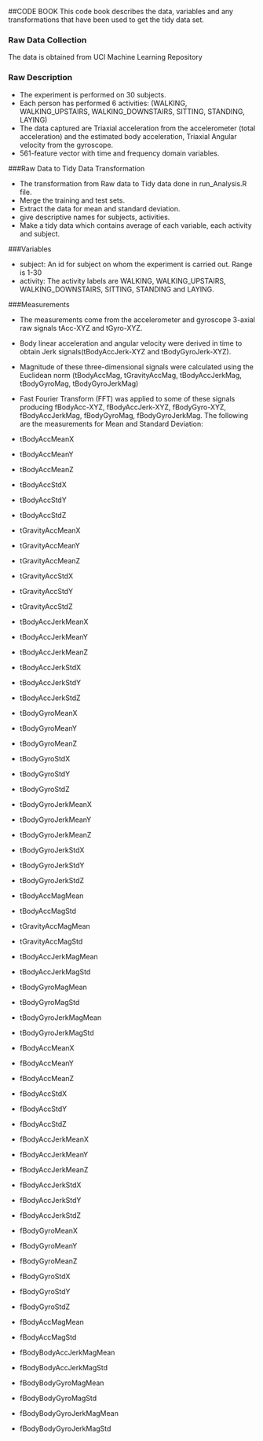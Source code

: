 ##CODE BOOK
This code book describes the data, variables and any transformations that have been used to get the tidy data set. 

### Raw Data Collection
The data is obtained from UCI Machine Learning Repository

### Raw Description
* The experiment is performed on 30 subjects. 
* Each person has performed 6 activities: (WALKING, WALKING_UPSTAIRS, WALKING_DOWNSTAIRS, SITTING, STANDING, LAYING) 
* The data captured are Triaxial acceleration from the accelerometer (total acceleration) and the estimated body acceleration,
Triaxial Angular velocity from the gyroscope.
* 561-feature vector with time and frequency domain variables.

###Raw Data to Tidy Data Transformation

* The transformation from Raw data to Tidy data done in run_Analysis.R file.
* Merge the training and test sets.
* Extract the data for mean and standard deviation.
* give descriptive names for subjects, activities.
* Make a tidy data which contains average of each variable, each activity and subject.

###Variables
* subject: An id for subject on whom the experiment is carried out. Range is 1-30
* activity: The activity labels are WALKING, WALKING_UPSTAIRS, WALKING_DOWNSTAIRS, SITTING, STANDING and LAYING.

###Measurements
* The measurements come from the accelerometer and gyroscope 3-axial raw signals tAcc-XYZ and tGyro-XYZ.
* Body linear acceleration and angular velocity were derived in time to obtain Jerk signals(tBodyAccJerk-XYZ and tBodyGyroJerk-XYZ).
* Magnitude of these three-dimensional signals were calculated using the Euclidean norm (tBodyAccMag, tGravityAccMag, tBodyAccJerkMag, tBodyGyroMag, tBodyGyroJerkMag)
* Fast Fourier Transform (FFT) was applied to some of these signals producing fBodyAcc-XYZ, fBodyAccJerk-XYZ, fBodyGyro-XYZ, fBodyAccJerkMag, fBodyGyroMag, fBodyGyroJerkMag. The following are the measurements for Mean and Standard Deviation: 

*	tBodyAccMeanX
*	tBodyAccMeanY
*	tBodyAccMeanZ
*	tBodyAccStdX
*	tBodyAccStdY
*	tBodyAccStdZ
*	tGravityAccMeanX
*	tGravityAccMeanY
*	tGravityAccMeanZ
*	tGravityAccStdX
*	tGravityAccStdY
*	tGravityAccStdZ
*	tBodyAccJerkMeanX
*	tBodyAccJerkMeanY
*	tBodyAccJerkMeanZ
*	tBodyAccJerkStdX
*	tBodyAccJerkStdY
*	tBodyAccJerkStdZ
*	tBodyGyroMeanX
*	tBodyGyroMeanY
*	tBodyGyroMeanZ
*	tBodyGyroStdX
*	tBodyGyroStdY
*	tBodyGyroStdZ
*	tBodyGyroJerkMeanX
*	tBodyGyroJerkMeanY
*	tBodyGyroJerkMeanZ
*	tBodyGyroJerkStdX
*	tBodyGyroJerkStdY
*	tBodyGyroJerkStdZ
*	tBodyAccMagMean
*	tBodyAccMagStd
*	tGravityAccMagMean
*	tGravityAccMagStd
*	tBodyAccJerkMagMean
*	tBodyAccJerkMagStd
*	tBodyGyroMagMean
*	tBodyGyroMagStd
*	tBodyGyroJerkMagMean
*	tBodyGyroJerkMagStd
*	fBodyAccMeanX
*	fBodyAccMeanY
*	fBodyAccMeanZ
*	fBodyAccStdX
*	fBodyAccStdY
*	fBodyAccStdZ
*	fBodyAccJerkMeanX
*	fBodyAccJerkMeanY
*	fBodyAccJerkMeanZ
*	fBodyAccJerkStdX
*	fBodyAccJerkStdY
*	fBodyAccJerkStdZ
*	fBodyGyroMeanX
*	fBodyGyroMeanY
*	fBodyGyroMeanZ
*	fBodyGyroStdX
*	fBodyGyroStdY
*	fBodyGyroStdZ
*	fBodyAccMagMean
*	fBodyAccMagStd
*	fBodyBodyAccJerkMagMean
*	fBodyBodyAccJerkMagStd
*	fBodyBodyGyroMagMean
*	fBodyBodyGyroMagStd
*	fBodyBodyGyroJerkMagMean
*	fBodyBodyGyroJerkMagStd
	
	
	
	
	
	
	
	
	
	
	
	
	

	
		
	
	
	
	
	
	
	
	
	
	
